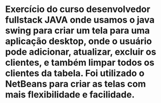 # Exercício do curso desenvolvedor fullstack JAVA onde usamos o java swing para criar um tela para uma aplicação desktop, onde o usuário pode adicionar, atualizar, excluir os clientes, e também limpar todos os clientes da tabela. Foi utilizado o NetBeans para criar as telas com mais flexibilidade e facilidade.
